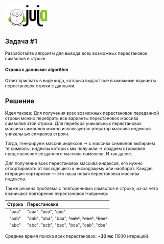 [![JuJa](logo-juja.png)](https://juja.com.ua)

## Задача #1

Разработайте алгоритм для вывода всех возможных перестановок
символов в строке

#### Строка с данными: algorithm

Ответ прислать в виде кода, который выдаст все возможные варианты
перестановок строки с данными.


## Решение

Идея такова: 
Для получения всех возможных перестановок переданной строки можно 
перебрать все варианты перестановок массива символов этой строки. 
Для перебора уникальных перестановок массива символов можно
используется итератор массива индексов уникальных символов строки.

Тогда, генерируем массив индексов -> с массива символов выбираем 
те символы, индексы которых мы получили -> создаем строковое 
представление созданного массива символов. И так далее...

Для получение всех перестановок массива индексов, его нужно 
отсортировать от восходящего к нисходящему или наоборот. 
Каждая итерация сортировки — это наша новая перестановка 
массива индексов.

Также решена проблема с повторениями символов в строке,
из-за чего возникают повторение перестановок
Например:

|  Строка  | Перестановки |
|:--------:|:-------------|
|  "aaa"   | "aaa", ~~"aaa"~~, ~~"aaa"~~ |
|  "aab"   | "aab", "aba", "baa", ~~"aab"~~, ~~"aba"~~, ~~"baa"~~ |
|  "abc"   | "abc", "acb", "bac", "bca", "cab", "cba" |

Среднее время поиска всех перестановок: **~30 мс** (1000 итераций).

